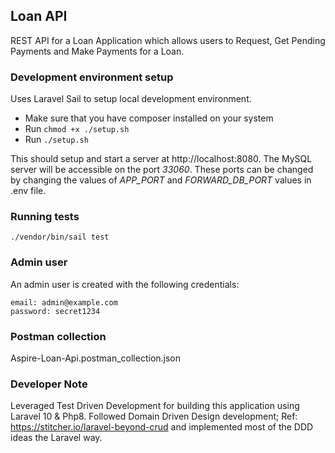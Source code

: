 ## Loan API
REST API for a Loan Application which allows users to Request, Get Pending Payments and Make Payments for a Loan.


### Development environment setup
Uses Laravel Sail to setup local development environment. 
- Make sure that you have composer installed on your system
- Run ```chmod +x ./setup.sh```
- Run ```./setup.sh```  

This should setup and start a server at http://localhost:8080. 
The MySQL server will be accessible on the port *33060*. 
These ports can be changed by changing the values of *APP_PORT* and *FORWARD_DB_PORT* values in .env file. 

### Running tests
```
./vendor/bin/sail test
```

### Admin user
An admin user is created with the following credentials:  
```
email: admin@example.com  
password: secret1234
```

### Postman collection
Aspire-Loan-Api.postman_collection.json

### Developer Note
Leveraged Test Driven Development for building this application using Laravel 10 & Php8. 
Followed Domain Driven Design development; Ref: https://stitcher.io/laravel-beyond-crud
and implemented most of the DDD ideas the Laravel way.